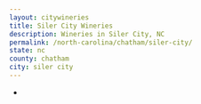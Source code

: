 ```yaml
---
layout: citywineries
title: Siler City Wineries
description: Wineries in Siler City, NC
permalink: /north-carolina/chatham/siler-city/
state: nc
county: chatham
city: siler city
---
```

-
